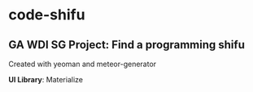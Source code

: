 # code-shifu
## GA WDI SG Project: Find a programming shifu

Created with yeoman and meteor-generator

**UI Library**: Materialize
